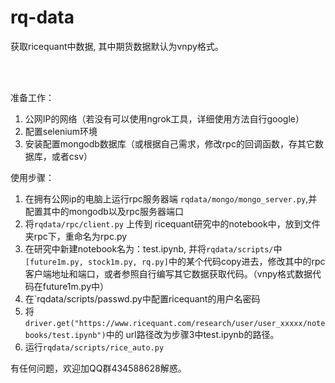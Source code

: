 rq-data
==============

获取ricequant中数据, 其中期货数据默认为vnpy格式。

<br>
<br>


准备工作：
1. 公网IP的网络（若没有可以使用ngrok工具，详细使用方法自行google）
2. 配置selenium环境
3. 安装配置mongodb数据库（或根据自己需求，修改rpc的回调函数，存其它数据库，或者csv）

使用步骤：
1. 在拥有公网ip的电脑上运行rpc服务器端 `rqdata/mongo/mongo_server.py`,并配置其中的mongodb以及rpc服务器端口
2. 将`rqdata/rpc/client.py` 上传到 ricequant研究中的notebook中，放到文件夹rpc下，重命名为rpc.py
3. 在研究中新建notebook名为：test.ipynb, 并将`rqdata/scripts/`中`[future1m.py, stock1m.py, rq.py]`中的某个代码copy进去，修改其中的rpc客户端地址和端口，或者参照自行编写其它数据获取代码。（vnpy格式数据代码在future1m.py中）
4. 在`rqdata/scripts/passwd.py中配置ricequant的用户名密码
5. 将`driver.get("https://www.ricequant.com/research/user/user_xxxxx/notebooks/test.ipynb")`中的
url路径改为步骤3中test.ipynb的路径。
6. 运行`rqdata/scripts/rice_auto.py`

有任何问题，欢迎加QQ群434588628解惑。

